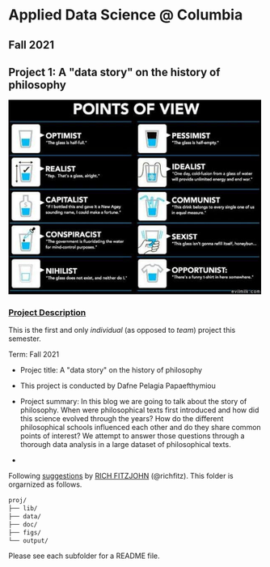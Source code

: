 # Applied Data Science @ Columbia
## Fall 2021
## Project 1: A "data story" on the history of philosophy

<img src="figs/100126-the-glass.jpeg" width="500">

### [Project Description](doc/)
This is the first and only *individual* (as opposed to *team*) project this semester. 

Term: Fall 2021

+ Projec title: A "data story" on the history of philosophy
+ This project is conducted by Dafne Pelagia Papaefthymiou

+ Project summary: In this blog we are going to talk about the story of philosophy. When were philosophical texts first introduced and how did this science evolved through the years? How do the different philosophical schools influenced each other and do they share common points of interest? We attempt to answer those questions through a thorough data analysis in a large dataset of philosophical texts.
+ 
Following [suggestions](http://nicercode.github.io/blog/2013-04-05-projects/) by [RICH FITZJOHN](http://nicercode.github.io/about/#Team) (@richfitz). This folder is orgarnized as follows.

```
proj/
├── lib/
├── data/
├── doc/
├── figs/
└── output/
```

Please see each subfolder for a README file.

